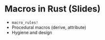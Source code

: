 # Macros in Rust (Slides)

- `macro_rules!`
- Procedural macros (derive, attribute)
- Hygiene and design
